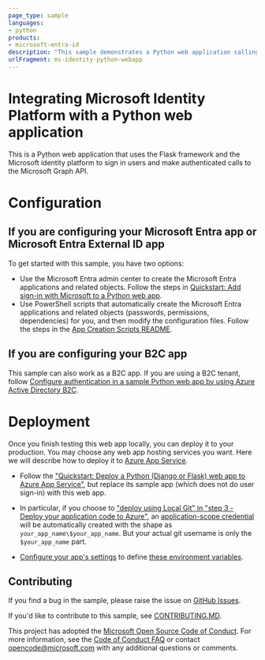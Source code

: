 ```yaml
---
page_type: sample
languages:
- python
products:
- microsoft-entra-id
description: "This sample demonstrates a Python web application calling a Microsoft Graph that is secured using Microsoft Entra ID."
urlFragment: ms-identity-python-webapp
---
```

# Integrating Microsoft Identity Platform with a Python web application

This is a Python web application that uses the Flask framework and the Microsoft identity platform to sign in users and make authenticated calls to the Microsoft Graph API.

# Configuration

## If you are configuring your Microsoft Entra app or Microsoft Entra External ID app

To get started with this sample, you have two options:

* Use the Microsoft Entra admin center to create the Microsoft Entra applications and related objects. Follow the steps in
  [Quickstart: Add sign-in with Microsoft to a Python web app](https://learn.microsoft.com/en-us/entra/identity-platform/quickstart-web-app-python-sign-in?tabs=windows).
* Use PowerShell scripts that automatically create the Microsoft Entra applications and related objects (passwords, permissions, dependencies) for you, and then modify the configuration files. Follow the steps in the [App Creation Scripts README](./AppCreationScripts/AppCreationScripts.md).

## If you are configuring your B2C app

This sample can also work as a B2C app. If you are using a B2C tenant, follow
[Configure authentication in a sample Python web app by using Azure Active Directory B2C](https://learn.microsoft.com/azure/active-directory-b2c/configure-authentication-sample-python-web-app).


# Deployment

Once you finish testing this web app locally, you can deploy it to your production.
You may choose any web app hosting services you want.
Here we will describe how to deploy it to
[Azure App Service](https://azure.microsoft.com/en-us/products/app-service).

* Follow the ["Quickstart: Deploy a Python (Django or Flask) web app to Azure App Service"](https://learn.microsoft.com/en-us/azure/app-service/quickstart-python),
  but replace its sample app (which does not do user sign-in) with this web app.

* In particular, if you choose to ["deploy using Local Git" in "step 3 - Deploy your application code to Azure"](https://learn.microsoft.com/en-us/azure/app-service/quickstart-python?tabs=flask%2Cwindows%2Cazure-cli%2Clocal-git-deploy%2Cdeploy-instructions-azportal%2Cterminal-bash%2Cdeploy-instructions-zip-azcli#3---deploy-your-application-code-to-azure),
  an [application-scope credential](https://learn.microsoft.com/en-us/azure/app-service/deploy-configure-credentials?tabs=portal#appscope)
  will be automatically created with the shape as `your_app_name\$your_app_name`.
  But your actual git username is only the `$your_app_name` part.

* [Configure your app's settings](https://learn.microsoft.com/en-us/azure/app-service/configure-common?tabs=portal#configure-app-settings) to define [these environment variables](https://github.com/Azure-Samples/ms-identity-python-webapp/blob/main/.env.sample).


## Contributing

If you find a bug in the sample, please raise the issue on [GitHub Issues](../../issues).

If you'd like to contribute to this sample, see [CONTRIBUTING.MD](/CONTRIBUTING.md).

This project has adopted the [Microsoft Open Source Code of Conduct](https://opensource.microsoft.com/codeofconduct/). For more information, see the [Code of Conduct FAQ](https://opensource.microsoft.com/codeofconduct/faq/) or contact [opencode@microsoft.com](mailto:opencode@microsoft.com) with any additional questions or comments.
